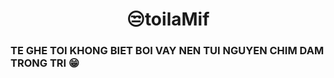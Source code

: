 <H1><Center>😒toilaMif</H1>
<H3>TE GHE TOI KHONG BIET BOI VAY NEN TUI NGUYEN CHIM DAM TRONG TRI 😁</H3>
<!---
toilaMif/toilaMif is a ✨ special ✨ repository because its `README.md` (this file) appears on your GitHub profile.
You can click the Preview link to take a look at your changes.
--->
